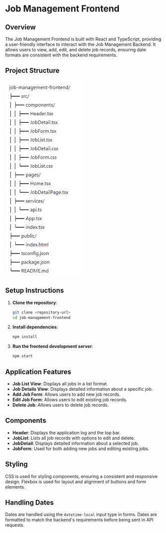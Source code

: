 # Job Management Frontend

## Overview

The Job Management Frontend is built with React and TypeScript, providing a user-friendly interface to interact with the Job Management Backend. It allows users to view, add, edit, and delete job records, ensuring date formats are consistent with the backend requirements.

## Project Structure

![alt text](Project_Structure.png)


## Setup Instructions

1. **Clone the repository**:
    ```bash
    git clone <repository-url>
    cd job-management-frontend
    ```

2. **Install dependencies**:
    ```bash
    npm install
    ```

3. **Run the frontend development server**:
    ```bash
    npm start
    ```

## Application Features

- **Job List View**: Displays all jobs in a list format.
- **Job Details View**: Displays detailed information about a specific job.
- **Add Job Form**: Allows users to add new job records.
- **Edit Job Form**: Allows users to edit existing job records.
- **Delete Job**: Allows users to delete job records.

## Components

- **Header**: Displays the application log and the top bar.
- **JobList**: Lists all job records with options to edit and delete.
- **JobDetail**: Displays detailed information about a selected job.
- **JobForm**: Used for both adding new jobs and editing existing jobs.

## Styling

CSS is used for styling components, ensuring a consistent and responsive design. Flexbox is used for layout and alignment of buttons and form elements.

## Handling Dates

Dates are handled using the `datetime-local` input type in forms. Dates are formatted to match the backend's requirements before being sent in API requests.
